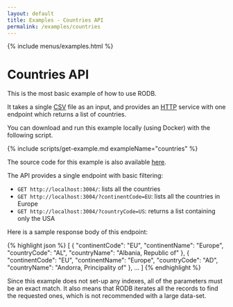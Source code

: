 ```yaml
---
layout: default
title: Examples - Countries API
permalink: /examples/countries
---
```


{% include menus/examples.html %}

# Countries API

This is the most basic example of how to use RODB.

It takes a single [CSV](/documentation/inputs/#csv) file as an input, and provides an [HTTP](/documentation/services/#http) service with one endpoint which returns a list of countries.

You can download and run this example locally (using Docker) with the following script.

{% include scripts/get-example.md exampleName="countries" %}

The source code for this example is also available [here](https://github.com/rodb-io/rodb/tree/master/examples/countries).

The API provides a single endpoint with basic filtering:
- `GET http://localhost:3004/`: lists all the countries
- `GET http://localhost:3004/?continentCode=EU`: lists all the countries in Europe
- `GET http://localhost:3004/?countryCode=US`: returns a list containing only the USA

Here is a sample response body of this endpoint:

{% highlight json %}
[
	{
		"continentCode": "EU",
		"continentName": "Europe",
		"countryCode": "AL",
		"countryName": "Albania, Republic of"
	},
	{
		"continentCode": "EU",
		"continentName": "Europe",
		"countryCode": "AD",
		"countryName": "Andorra, Principality of"
	},
	...
]
{% endhighlight %}

Since this example does not set-up any indexes, all of the parameters must be an exact match.
It also means that RODB iterates all the records to find the requested ones, which is not recommended with a large data-set.
